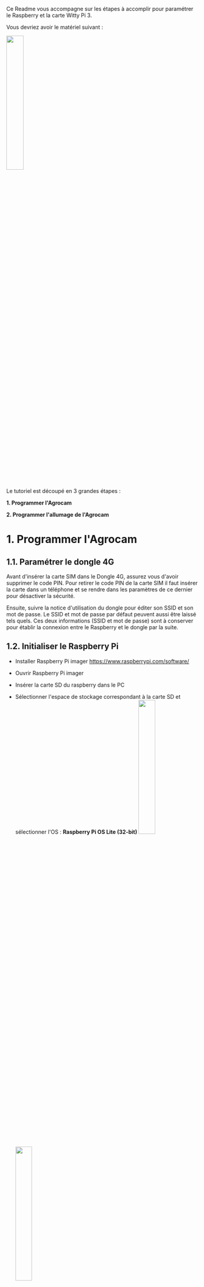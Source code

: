 Ce Readme vous accompagne sur les étapes à accomplir pour paramétrer le Raspberry et la carte Witty Pi 3. 

Vous devriez avoir le matériel suivant : 

<img src="https://user-images.githubusercontent.com/93132152/190139861-a0678fe1-11a7-469f-9545-627c0b963aad.png" width=30% height=30%>

Le tutoriel est découpé en 3 grandes étapes : 

**1. Programmer l'Agrocam**

**2. Programmer l'allumage de l'Agrocam**

# 1. Programmer l'Agrocam 
## 1.1. Paramétrer le dongle 4G
Avant d'insérer la carte SIM dans le Dongle 4G, assurez vous d'avoir supprimer le code PIN. Pour retirer le code PIN de la carte SIM il faut insérer la carte dans un téléphone et se rendre dans les paramètres de ce dernier pour désactiver la sécurité.

Ensuite, suivre la notice d'utilisation du dongle pour éditer son SSID et son mot de passe. Le SSID et mot de passe par défaut peuvent aussi être laissé tels quels. Ces deux informations (SSID et mot de passe) sont à conserver pour établir la connexion entre le Raspberry et le dongle par la suite.

## 1.2. Initialiser le Raspberry Pi
- Installer Raspberry Pi imager https://www.raspberrypi.com/software/
- Ouvrir Raspberry Pi imager
- Insérer la carte SD du raspberry dans le PC
- Sélectionner l'espace de stockage correspondant à la carte SD et sélectionner l'OS : **Raspberry Pi OS Lite (32-bit)**
<img src="https://user-images.githubusercontent.com/93132152/169273540-02b78e90-f551-4a8f-ac33-b90f7be4cffa.png" width=30% height=30%>  <img src="https://user-images.githubusercontent.com/93132152/169275055-28434132-3a4c-42e0-8752-84e8525d4922.png" width=30% height=30%>

- Dans les paramètres <img src="https://user-images.githubusercontent.com/93132152/169275716-50c48613-8d7e-4b10-8681-f49c881cf00c.png" width=4% height=4%>:
    - Activer le SSH
    - Définir un mot de passe pour le Raspberry et un nom d'utilisateur (conserver "pi")
    - Définir les paramètres Wifi (SSID, Password, pays (FR)) du dongle 4G. ** Bien penser à modifier le paramètre Wireless LAN country avec "FR"**
<img src="https://user-images.githubusercontent.com/93132152/169276815-ce32ffe7-997c-40b8-b6e8-bc613ae2f673.png" width=30% height=30%>
- Cliquer sur "save" puis sur "écrire"
- L'écriture peut prendre du temps, n'hésitez pas à faire les installations de la partie 3 en attendant

## 1.3. Installer les logiciels pour la suite
- Installer [WinSCP](https://winscp.net/eng/download.php) sur votre PC. Ce logiciel permet de se connecter au raspberry en SSH, de parcourir ses fichier et d'interagir avec le terminal de commandes.
- Installer [Network analyzer](https://play.google.com/store/apps/details?id=net.techet.netanalyzerlite.an&hl=fr&gl=US) sur votre smartphone. Cette application permet de scaner un réseau wifi et de trouver les appareils (leur adresse IP) qui y sont connectés.

## 1.4. Réaliser les branchements
- Insérer la carte SD dans le raspberry
- Brancher la Picam. Attention au sens de branchement de la nappe de cable _(cf. photo ci-dessous)_. Attention les connecteurs sont fragiles, à manipuler avec précautions.
<img src="https://www.raspberrypi.com/app/uploads/2016/05/2016-05-15-16.32.19-768x576.jpg" width=20% height=20%>

- Brancher le servo moteur sur les broches du Raspberry. Le fil rouge du servo est relié à une **broche 5V**, le fil noir à une **broche GND**, et le fil restant (blanc, jaune) à la **broche GPIO 18** _cf.figures ci-dessous_
- Connecter les **broches GPIO 24 et GND** à l'aide d'un [cavalier](https://fr.rs-online.com/web/p/cavaliers-et-shunts/2518682?cm_mmc=FR-PLA-DS3A-_-google-_-CSS_FR_FR_Connecteurs_Whoop-_-(FR:Whoop!)+Cavaliers+et+Shunts+(2)-_-2518682&matchtype=&pla-321137858785&gclid=Cj0KCQjwhLKUBhDiARIsAMaTLnFPSjXNxxk7wiwrSQBFsIqT5VfPuMc_Ay4DvPVhzphmNF9wRRBNoIkaAl6-EALw_wcB&gclsrc=aw.ds)_(cf.figures ci-dessous_). Dans cette position l'Agrocam fonctionnera normalement, c'est à dire qu'elle s'éteindra après avoir pris une photo. Pour empêcher cela on peut basculer le cavalier entre la **broche 3,3V** et la **broche GPIO 24** ainsi l'Agrocam ne s'éteint pas et il est possible d'en prendre le contrôle (partie 1.5.). Dans la suite du tutoriel nous pouvons laisser le cavalier en position "normale" (entre GPIO 24 et GND) car la procédure d'exctinction n'a pa encore été implémentée à ce stade.

<img src="https://user-images.githubusercontent.com/93132152/170041886-8d5a046a-65c0-40ad-a286-e73cacb53113.png" width=20% height=20%>   <img src="https://user-images.githubusercontent.com/93132152/170041244-7e861340-61f8-4499-b359-bddf76874c6b.jpg" width=30% height=30%>

- Brancher le dongle 4G au Raspberry sur le port **"USB"** _cf. photo ci-dessous_
- Brancher l'alimentation sur le port **"PWR IN"** _cf. photo ci-dessous_
<img src="https://user-images.githubusercontent.com/93132152/169502193-72963340-17c8-46ee-b322-8d32348ea31f.png"  width=30% height=30%>

## 1.5. Se connecter au Raspberry depuis un PC

- Connecter un smartphone au réseau du dongle 4G (avec SSID et mot de passe précédemment paramétrés)
- Avec l'application mobile Network Analyzer cliquer sur "Scan" et identifier l'adresse IP du raspberry Pi:
<img src="https://user-images.githubusercontent.com/93132152/170043338-0604e7d1-208b-4c6d-9920-a58e33a77620.png"  width=20% height=20%>

- Sur PC, ouvrir WinSCP et créer une nouvelle session de connexion au Raspberry <img src="https://user-images.githubusercontent.com/93132152/170044340-fa6d77ba-f569-444e-ae02-0d12b61ad0e1.png"  width=10% height=10%>. Saisir les informations suivantes : Protocole de fichier : **SFTP**; Nom d'hôte : **IP obtenue sur Network analyzer**; Nom d'utilisateur : **pi** (sauf changement); Mot de passe : **défini partie 2**
- Depuis WinSCP ouvrir Putty <img src="https://user-images.githubusercontent.com/93132152/170045029-048df6d8-c55e-4bcc-b4fd-a2b8707ec859.png"  width=2% height=2%>
- Un terminal de commande s'ouvre et vous demande un mot de passe. Il s'agit toujours du même défini à la partie 2. Le mot de passe ne s'affiche pas mais appuyer su r "entrer" et ça marche.

## 1.6. Configurer le raspberry 
Les parties ci-dessous ne sont pas nécessaires mais il est possible que si le reste ne fonctionne pas, le problème vienne de là.
**Si la caméra ne marche pas**, ouvrir les paramètres ```sudo raspi-config``` puis suivre les étapes : ```3 Interface Options/I1 Legacy Camera/YES/Finish/RebootYes```

**Si le servomoteur ne marche pas**, les GPIO ne sont peut-être pas activés. Ouvrir les paramètres ```sudo raspi-config``` puis suivre les étapes :```3 Interface Options/RemoteGPIO/YES/Finish/RebootYes``` A priori pas besoin de ça
### 1.6.1 Installer git 
```
sudo apt-get install git
```
### 1.6.2 Installer WiringPi
```
git clone https://github.com/WiringPi/WiringPi.git
cd WiringPi
git pull origin
./build
cd ..
```
### 1.6.3 Installer pip et python-dotenv
Cela peut prendre un peu de temps 
```
sudo apt-get install python3-pip
pip install python-dotenv
sudo cp -R /home/pi/.local/lib/python3.9/site-packages/dotenv /usr/lib/python3.9 
```
*On déplace la librairie pour qu'elle soit trouvée en démarrage automatique*

### 1.6.4 Installer WittyPi
```
wget http://www.uugear.com/repo/WittyPi3/install.sh
sudo sh install.sh
```
### 1.6.5 Installer smbus
```
pip install smbus
sudo cp -R /home/pi/.local/lib/python3.9/site-packages/smbus.cpython-39-arm-linux-gnueabihf.so /usr/lib/python3.9
sudo cp -R /home/pi/.local/lib/python3.9/site-packages/smbus-1.1.post2.dist-info/ /usr/lib/python3.9
```
*On déplace la librairie pour qu'elle soit trouvée en démarrage automatique*

## 1.7. Ajouter les fichiers sur le raspberry pi
Cette opération peut se faire depuis WinSCP en glissant et déposant les fichiers
### 1.7.1 Le script de l'Agrocam
Glisser déposer Agrocam_raspberry.sh dans /home/pi

Donner tous les droits au script _(première ligne ci-dessous)_ et effacer les "\r" et "r" de fin de ligne _(2e ligne ci-dessous, cela n'est pas toujours nécessaire mais ces caractère spéciaux on pu être ajouté si le script a été édité sur un outil Windows, Visual Studio Code par exemple)_
```
chmod 777 Agrocam_raspberry.sh
sed -i -e 's/\r$//' Agrocam_raspberry.sh
```
**Attention :** Le script Agrocam_raspberry.sh contient ```sudo shutdown -h now``` à la fin qui éteint l'Agrocam. Pour débugger le script (c'est-à-dire reprendre la main dessus) il est recommandé de commenter cette ligne _cf. partie 1.10_

### 1.7.2 Les variables d'environnement
Maintenant on va déposer dans un fichier séparé du script les variables qui permettent de se connecter au serveur FTP où seront envoyées et stockées les photos.

Depuis WinSCP, glisser déposer .env dans ```/home/pi``` une fois modifié avec les informations pertinentes entre les "" (hostname,user,password). Ce fichier contient les informations d'authentification pour accéder au serveur FTP sur lequel les photos seront sauvegardées. Attention le fichier peut être caché

Le fichier peut aussi être crée depuis le terminal :
```
touch .env
sudo nano .env
```
Contenu de .env
```
hostname = ""
user = ""
password =""
```

## 1.8. Démarrer le script au reboot
Cette partie permet de démarrer le script ```Agrocam_raspberry.sh``` au démarrage. Attention, le script éteint le raspberry à la fin de son exécution. Cette extinction n'a pas lieu si ```controlPin==1```, il faut donc brancher le GPIO 24 au 3,3v pour que l'Agrocam reste allumée _cf. partie 1.10._

Ouvrir le crontab 
```
sudo crontab -e
```
Puis sélectionner ```1. /bin/nano``` en tapant ```1```
Ajouter une ligne à la fin du crontab :
```
@reboot sudo /home/pi/Agrocam_raspberry.sh 
```
Ajouter ```>> /var/log/Agrocam.log 2>&1``` à la ligne précédente pour créer un fichier de log pour débugger

## 1.9. Tester le script
Pour relancer le raspberry : ```sudo reboot```, il devrait s'allumer, actionner le servomoteur, prendre une photo, réactionner le servomoteur, envoyer la photo sur le serveur et enfin s'éteindre.

## 1.10. Debugger l'Agrocam
Le script ```Agrocam_raspberry.sh``` éteint l'Agrocam à la fin de son exécution, une fois cette partie 1 terminée il serait donc impossible de se connecter au raspberry en SSH car le script ```Agrocam_raspberry.sh``` est lancé à chaque démarrage _(cf. partie 1.8)_. La solution consiste donc à empêcher que le script n'aille jusqu'au bout lorsqu'on le désire. Pour celà il y a une boucle en python à la fin du script qui tourne indéfiniement si le port GPIO 24 est "TRUE" donc connecté au 3,3V **(à l'aide du cavalier)**:
```
python << END_OF_PYTHON
import time
import RPi.GPIO as GPIO
controlPin=24
GPIO.setmode(GPIO.BCM)
GPIO.setup(controlPin, GPIO.IN)
i=1
while (GPIO.input(controlPin) == 1) :
	time.sleep(5)
	print("ControlPin is not LOW. i = ", i)
	i += 1
END_OF_PYTHON
```

# 2. Programmer l'allumage de l'Agrocam
A partir de cette étape, cette branche diffère fortement de la branche main. On va pouvoir paramétrer l'allumage du raspberry grâce à la carte Witty Pi 3

## 2.1 Connecter la carte WittyPi 3 au Raspberry
Insérer une pile 3V (si possible rechargeable et fourni avec la carte WittyPi 3) dans l'emplacement prévu à cette effet sur la carte Witty Pi

Les broches s'emboitent de la manière suivante. Il faut bien évidemment débrancher les fils du servomoteur ainsi que le cavalier avant ça.
<img src="https://user-images.githubusercontent.com/93132152/190118339-fec7ef4e-e2d0-4b9b-aaef-bf1d2e3ed315.jpg" width=30% height=30%>

Enfin repositionner les fils et le cavalier aux mêmes emplacement 
Le dongle 4G reste au même endroit

## 2.2 Paramétrer le WittyPi
Brancher l'alimentation électrique directement sur la carte Witty Pi (elle n'est donc plus branchée sur le Raspberry)
<img src="https://user-images.githubusercontent.com/93132152/190120731-c1db55e8-244e-47c9-91a6-cc89e46e95bd.png" width=30% height=30%>

Positionner le cavalier en position débug (port GPIO 24 connecté au 3,3V) et allumer l'Agrocam en appuyant sur le bouton poussoir de la carte Witty Pi

Se connecter au Raspberry comme au 1.5 et ouvrir le termilan de commande :
```
sudo ./wittypi/wittyPi.sh
```
Une liste de paramètre et de fonctionnalités s'affichent. Dans l'ordre nous allons procéder ainsi :
1. ```3.Synchronize time``` taper 3 et entrer
2. ```7. Set low voltage threshold``` taper 7 et entrer puis saisir 6,5V et entrer
3. ```9. View/change other settings...``` taper 9 et entrer. Ensuite suivre les instructions pour chaque paramètre. Attention lorsqu'un paramètre est validé on revient au menu initial, il faut donc revenir dans ```9. View/change other settings...```

| Paramètre  | Valeur |
| ------------- | ------------- |
| Default state when powered  | OFF  |
| Power cut delay after shutdown  | Inchangé  |
| Pulsing interval during sleep  | 8  |
| White LED duration  | 0  |
| Dummy load duration  | 0  |
| Vin adjustment | Inchangé  |
| Vout adjustment  | Inchangé  |
| Iout adjustment  | Inchangé  |

4. ```5. Schedule next startup``` taper 5 et entrer. Ensuite taper la chaine de caractère correspondant à votre fréquence d'acquisition. Exemple ```?? 12:00:00``` pour déclencher tous les jours à midi ou ```?? ??:15:00``` pour tous les jours et toutes les heures à la 15e minute. Pour faire plusieurs démarrages en une journée il faudra faire un paramétrage plus complexe. Voir le [guide d'utilisateur](https://www.uugear.com/doc/WittyPi3_UserManual.pdf) de la carte qui est très bien fait.

5. ```11. Exit``` taper 11 et entrer

## 2.3 Tester l'Agrocam
Une fois ces étapes terminées. Eteindre l'Agrocam ```sudo shutdown -h now ``` puis repositionner le cavalier en position initiale.
Vous pouvez débrancher l'alimentation et connecter les cellules Li-ion comme sur la photo ci-dessous. Cette [vidéo](https://www.youtube.com/watch?v=nqwYTafg8Z0) vous explique comment réaliser la connectique mâle du XH2.54 sur les fils du boitier d'alimentation.


<img src="https://user-images.githubusercontent.com/93132152/190140109-795cd432-3d9a-4398-b5f2-6af661773ff9.png" width=30% height=30%>


Enfin pour tester le cadrage vous pouvez appuyer à n'importe quel moment sur le bouton poussoir de la Witty Pi 3 pour faire une photo. La caméra démarrera automatiquement à l'heure prédéfinie.
